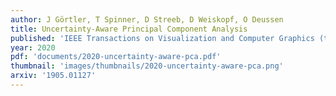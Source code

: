 ```yaml
---
author: J Görtler, T Spinner, D Streeb, D Weiskopf, O Deussen
title: Uncertainty-Aware Principal Component Analysis
published: 'IEEE Transactions on Visualization and Computer Graphics (to appear)'
year: 2020
pdf: 'documents/2020-uncertainty-aware-pca.pdf'
thumbnail: 'images/thumbnails/2020-uncertainty-aware-pca.png'
arxiv: '1905.01127'
---
```


